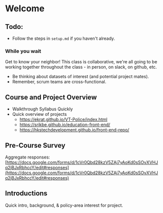 # Welcome

## Todo:

* Follow the steps in `setup.md` if you haven't already.

### While you wait
Get to know your neighbor! This class is collaborative, we're all going to be working together throughout the class - in person, on slack, on github, etc.

* Be thinking about datasets of interest (and potential project mates).
* Remember, scrum teams are cross-functional.

## Course and Project Overview

* Walkthrough Syllabus Quickly
* Quick overview of projects
	- https://ekrat.github.io/VT-Police/index.html
	- https://srikbe.github.io/education-front-end/
	- https://hkstechdevelopment.github.io/front-end-repo/

## Pre-Course Survey

Aggregate responses:
[https://docs.google.com/forms/d/1cVr0Qbd28kzV5ZAj7yAoKd0sSOvXVHJq2jBJxRbhccY/edit#responses](https://docs.google.com/forms/d/1cVr0Qbd28kzV5ZAj7yAoKd0sSOvXVHJq2jBJxRbhccY/edit#responses)

## Introductions

Quick intro, background, & policy-area interest for project.